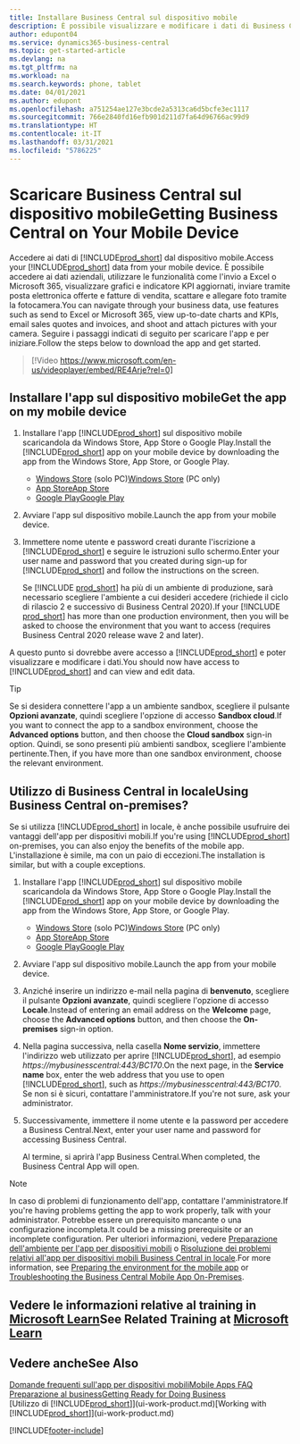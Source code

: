 ```yaml
---
title: Installare Business Central sul dispositivo mobile
description: È possibile visualizzare e modificare i dati di Business Central sul telefono o sul tablet.
author: edupont04
ms.service: dynamics365-business-central
ms.topic: get-started-article
ms.devlang: na
ms.tgt_pltfrm: na
ms.workload: na
ms.search.keywords: phone, tablet
ms.date: 04/01/2021
ms.author: edupont
ms.openlocfilehash: a751254ae127e3bcde2a5313ca6d5bcfe3ec1117
ms.sourcegitcommit: 766e2840fd16efb901d211d7fa64d96766ac99d9
ms.translationtype: HT
ms.contentlocale: it-IT
ms.lasthandoff: 03/31/2021
ms.locfileid: "5786225"
---
```

# <a name="getting-business-central-on-your-mobile-device"></a><span data-ttu-id="e745a-103">Scaricare Business Central sul dispositivo mobile</span><span class="sxs-lookup"><span data-stu-id="e745a-103">Getting Business Central on Your Mobile Device</span></span>

<span data-ttu-id="e745a-104">Accedere ai dati di [!INCLUDE[prod_short](includes/prod_short.md)]  dal dispositivo mobile.</span><span class="sxs-lookup"><span data-stu-id="e745a-104">Access your [!INCLUDE[prod_short](includes/prod_short.md)] data from your mobile device.</span></span> <span data-ttu-id="e745a-105">È possibile accedere ai dati aziendali, utilizzare le funzionalità come l'invio a Excel o Microsoft 365, visualizzare grafici e indicatore KPI aggiornati, inviare tramite posta elettronica offerte e fatture di vendita, scattare e allegare foto tramite la fotocamera.</span><span class="sxs-lookup"><span data-stu-id="e745a-105">You can navigate through your business data, use features such as send to Excel or Microsoft 365, view up-to-date charts and KPIs, email sales quotes and invoices, and shoot and attach pictures with your camera.</span></span> <span data-ttu-id="e745a-106">Seguire i passaggi indicati di seguito per scaricare l'app e per iniziare.</span><span class="sxs-lookup"><span data-stu-id="e745a-106">Follow the steps below to download the app and get started.</span></span>

> [!Video https://www.microsoft.com/en-us/videoplayer/embed/RE4Arje?rel=0]

## <a name="get-the-app-on-my-mobile-device"></a><span data-ttu-id="e745a-107">Installare l'app sul dispositivo mobile</span><span class="sxs-lookup"><span data-stu-id="e745a-107">Get the app on my mobile device</span></span>

1. <span data-ttu-id="e745a-108">Installare l'app [!INCLUDE[prod_short](includes/prod_short.md)] sul dispositivo mobile scaricandola da Windows Store, App Store o Google Play.</span><span class="sxs-lookup"><span data-stu-id="e745a-108">Install the [!INCLUDE[prod_short](includes/prod_short.md)] app on your mobile device by downloading the app from the Windows Store, App Store, or Google Play.</span></span>  

   - <span data-ttu-id="e745a-109">[Windows Store](https://go.microsoft.com/fwlink/?LinkId=734848) (solo PC)</span><span class="sxs-lookup"><span data-stu-id="e745a-109">[Windows Store](https://go.microsoft.com/fwlink/?LinkId=734848) (PC only)</span></span>
   - [<span data-ttu-id="e745a-110">App Store</span><span class="sxs-lookup"><span data-stu-id="e745a-110">App Store</span></span>](https://go.microsoft.com/fwlink/?LinkId=734847)
   - [<span data-ttu-id="e745a-111">Google Play</span><span class="sxs-lookup"><span data-stu-id="e745a-111">Google Play</span></span>](https://go.microsoft.com/fwlink/?LinkId=734849)
2. <span data-ttu-id="e745a-112">Avviare l'app sul dispositivo mobile.</span><span class="sxs-lookup"><span data-stu-id="e745a-112">Launch the app from your mobile device.</span></span>
3. <span data-ttu-id="e745a-113">Immettere nome utente e password creati durante l'iscrizione a [!INCLUDE[prod_short](includes/prod_short.md)] e seguire le istruzioni sullo schermo.</span><span class="sxs-lookup"><span data-stu-id="e745a-113">Enter your user name and password that you created during sign-up for [!INCLUDE[prod_short](includes/prod_short.md)] and follow the instructions on the screen.</span></span>

    <span data-ttu-id="e745a-114">Se [!INCLUDE [prod_short](includes/prod_short.md)] ha più di un ambiente di produzione, sarà necessario scegliere l'ambiente a cui desideri accedere (richiede il ciclo di rilascio 2 e successivo di Business Central 2020).</span><span class="sxs-lookup"><span data-stu-id="e745a-114">If your [!INCLUDE [prod_short](includes/prod_short.md)] has more than one production environment, then you will be asked to choose the environment that you want to access (requires Business Central 2020 release wave 2 and later).</span></span>

<span data-ttu-id="e745a-115">A questo punto si dovrebbe avere accesso a [!INCLUDE[prod_short](includes/prod_short.md)] e poter visualizzare e modificare i dati.</span><span class="sxs-lookup"><span data-stu-id="e745a-115">You should now have access to [!INCLUDE[prod_short](includes/prod_short.md)] and can view and edit data.</span></span>  

> [!TIP]
> <span data-ttu-id="e745a-116">Se si desidera connettere l'app a un ambiente sandbox, scegliere il pulsante **Opzioni avanzate**, quindi scegliere l'opzione di accesso **Sandbox cloud**.</span><span class="sxs-lookup"><span data-stu-id="e745a-116">If you want to connect the app to a sandbox environment, choose the **Advanced options** button, and then choose the **Cloud sandbox** sign-in option.</span></span> <span data-ttu-id="e745a-117">Quindi, se sono presenti più ambienti sandbox, scegliere l'ambiente pertinente.</span><span class="sxs-lookup"><span data-stu-id="e745a-117">Then, if you have more than one sandbox environment, choose the relevant environment.</span></span>

## <a name="using-business-central-on-premises"></a><span data-ttu-id="e745a-118">Utilizzo di Business Central in locale</span><span class="sxs-lookup"><span data-stu-id="e745a-118">Using Business Central on-premises?</span></span>

<span data-ttu-id="e745a-119">Se si utilizza [!INCLUDE[prod_short](includes/prod_short.md)] in locale, è anche possibile usufruire dei vantaggi dell'app per dispositivi mobili.</span><span class="sxs-lookup"><span data-stu-id="e745a-119">If you're using [!INCLUDE[prod_short](includes/prod_short.md)] on-premises, you can also enjoy the benefits of the mobile app.</span></span> <span data-ttu-id="e745a-120">L'installazione è simile, ma con un paio di eccezioni.</span><span class="sxs-lookup"><span data-stu-id="e745a-120">The installation is similar, but with a couple exceptions.</span></span>

1. <span data-ttu-id="e745a-121">Installare l'app [!INCLUDE[prod_short](includes/prod_short.md)] sul dispositivo mobile scaricandola da Windows Store, App Store o Google Play.</span><span class="sxs-lookup"><span data-stu-id="e745a-121">Install the [!INCLUDE[prod_short](includes/prod_short.md)] app on your mobile device by downloading the app from the Windows Store, App Store, or Google Play.</span></span>  

   - <span data-ttu-id="e745a-122">[Windows Store](https://go.microsoft.com/fwlink/?LinkId=734848) (solo PC)</span><span class="sxs-lookup"><span data-stu-id="e745a-122">[Windows Store](https://go.microsoft.com/fwlink/?LinkId=734848) (PC only)</span></span>
   - [<span data-ttu-id="e745a-123">App Store</span><span class="sxs-lookup"><span data-stu-id="e745a-123">App Store</span></span>](https://go.microsoft.com/fwlink/?LinkId=734847)
   - [<span data-ttu-id="e745a-124">Google Play</span><span class="sxs-lookup"><span data-stu-id="e745a-124">Google Play</span></span>](https://go.microsoft.com/fwlink/?LinkId=734849)
2. <span data-ttu-id="e745a-125">Avviare l'app sul dispositivo mobile.</span><span class="sxs-lookup"><span data-stu-id="e745a-125">Launch the app from your mobile device.</span></span>
3. <span data-ttu-id="e745a-126">Anziché inserire un indirizzo e-mail nella pagina di **benvenuto**, scegliere il pulsante **Opzioni avanzate**, quindi scegliere l'opzione di accesso **Locale**.</span><span class="sxs-lookup"><span data-stu-id="e745a-126">Instead of entering an email address on the **Welcome** page, choose the **Advanced options** button, and then choose the **On-premises** sign-in option.</span></span>
4. <span data-ttu-id="e745a-127">Nella pagina successiva, nella casella **Nome servizio**, immettere l'indirizzo web utilizzato per aprire [!INCLUDE[prod_short](includes/prod_short.md)], ad esempio *https://mybusinesscentral:443/BC170*.</span><span class="sxs-lookup"><span data-stu-id="e745a-127">On the next page, in the **Service name** box, enter the web address that you use to open [!INCLUDE[prod_short](includes/prod_short.md)], such as *https://mybusinesscentral:443/BC170*.</span></span> <span data-ttu-id="e745a-128">Se non si è sicuri, contattare l'amministratore.</span><span class="sxs-lookup"><span data-stu-id="e745a-128">If you're not sure, ask your administrator.</span></span>
5. <span data-ttu-id="e745a-129">Successivamente, immettere il nome utente e la password per accedere a Business Central.</span><span class="sxs-lookup"><span data-stu-id="e745a-129">Next, enter your user name and password for accessing Business Central.</span></span>

   <span data-ttu-id="e745a-130">Al termine, si aprirà l'app Business Central.</span><span class="sxs-lookup"><span data-stu-id="e745a-130">When completed, the Business Central App will open.</span></span>

> [!NOTE]
> <span data-ttu-id="e745a-131">In caso di problemi di funzionamento dell'app, contattare l'amministratore.</span><span class="sxs-lookup"><span data-stu-id="e745a-131">If you're having problems getting the app to work properly, talk with your administrator.</span></span> <span data-ttu-id="e745a-132">Potrebbe essere un prerequisito mancante o una configurazione incompleta.</span><span class="sxs-lookup"><span data-stu-id="e745a-132">It could be a missing prerequisite or an incomplete configuration.</span></span> <span data-ttu-id="e745a-133">Per ulteriori informazioni, vedere [Preparazione dell'ambiente per l'app per dispositivi mobili](/dynamics365/business-central/dev-itpro/deployment/install-business-central-app#prereqs) o [Risoluzione dei problemi relativi all'app per dispositivi mobili Business Central in locale](/dynamics365/business-central/dev-itpro/developer/devenv-troubleshooting-the-mobile-app).</span><span class="sxs-lookup"><span data-stu-id="e745a-133">For more information, see  [Preparing the environment for the mobile app](/dynamics365/business-central/dev-itpro/deployment/install-business-central-app#prereqs) or [Troubleshooting the Business Central Mobile App On-Premises](/dynamics365/business-central/dev-itpro/developer/devenv-troubleshooting-the-mobile-app).</span></span>

## <a name="see-related-training-at-microsoft-learn"></a><span data-ttu-id="e745a-134">Vedere le informazioni relative al training in [Microsoft Learn](/learn/modules/alternative-interfaces-dynamics-365-business-central/index)</span><span class="sxs-lookup"><span data-stu-id="e745a-134">See Related Training at [Microsoft Learn](/learn/modules/alternative-interfaces-dynamics-365-business-central/index)</span></span>

## <a name="see-also"></a><span data-ttu-id="e745a-135">Vedere anche</span><span class="sxs-lookup"><span data-stu-id="e745a-135">See Also</span></span>

[<span data-ttu-id="e745a-136">Domande frequenti sull'app per dispositivi mobili</span><span class="sxs-lookup"><span data-stu-id="e745a-136">Mobile Apps FAQ</span></span>](ui-mobile-faq.md)  
[<span data-ttu-id="e745a-137">Preparazione al business</span><span class="sxs-lookup"><span data-stu-id="e745a-137">Getting Ready for Doing Business</span></span>](ui-get-ready-business.md)  
<span data-ttu-id="e745a-138">[Utilizzo di [!INCLUDE[prod_short](includes/prod_short.md)]](ui-work-product.md)</span><span class="sxs-lookup"><span data-stu-id="e745a-138">[Working with [!INCLUDE[prod_short](includes/prod_short.md)]](ui-work-product.md)</span></span>  


[!INCLUDE[footer-include](includes/footer-banner.md)]